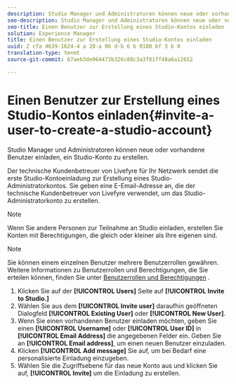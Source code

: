 ```yaml
---
description: Studio Manager und Administratoren können neue oder vorhandene Benutzer einladen, ein Studio-Konto zu erstellen.
seo-description: Studio Manager und Administratoren können neue oder vorhandene Benutzer einladen, ein Studio-Konto zu erstellen.
seo-title: Einen Benutzer zur Erstellung eines Studio-Kontos einladen
solution: Experience Manager
title: Einen Benutzer zur Erstellung eines Studio-Kontos einladen
uuid: 2 cfa 4639-1624-4 a 28-a 06 d-b 6 b 0180 bf 3 b 0
translation-type: tm+mt
source-git-commit: 67aeb3de964473b326c88c3a3f81ff48a6a12652

---
```



# Einen Benutzer zur Erstellung eines Studio-Kontos einladen{#invite-a-user-to-create-a-studio-account}

Studio Manager und Administratoren können neue oder vorhandene Benutzer einladen, ein Studio-Konto zu erstellen.

Der technische Kundenbetreuer von Livefyre für Ihr Netzwerk sendet die erste Studio-Kontoeinladung zur Erstellung eines Studio-Administratorkontos. Sie geben eine E-Email-Adresse an, die der technische Kundenbetreuer von Livefyre verwendet, um das Studio-Administratorkonto zu erstellen.

>[!NOTE]
>
>Wenn Sie andere Personen zur Teilnahme an Studio einladen, erstellen Sie Konten mit Berechtigungen, die gleich oder kleiner als Ihre eigenen sind.

>[!NOTE]
>
>Sie können einem einzelnen Benutzer mehrere Benutzerrollen gewähren. Weitere Informationen zu Benutzerrollen und Berechtigungen, die Sie erteilen können, finden Sie unter [Benutzerrollen und Berechtigungen](../c-users-creating-accounts-with-studio-access/c-user-types.md#c_user_types) .

1. Klicken Sie auf der **[!UICONTROL Users]** Seite auf **[!UICONTROL Invite to Studio.]**
1. Wählen Sie aus dem **[!UICONTROL Invite user]** daraufhin geöffneten Dialogfeld **[!UICONTROL Existing User]** oder **[!UICONTROL New User]**.
1. Wenn Sie einen vorhandenen Benutzer einladen möchten, geben Sie einen **[!UICONTROL Username]** oder **[!UICONTROL User ID]** in **[!UICONTROL Email Address]** die angegebenen Felder ein. Geben Sie an **[!UICONTROL Email address]**, um einen neuen Benutzer einzuladen.
1. Klicken **[!UICONTROL Add message]** Sie auf, um bei Bedarf eine personalisierte Einladung einzugeben.
1. Wählen Sie die Zugriffsebene für das neue Konto aus und klicken Sie auf, **[!UICONTROL Invite]** um die Einladung zu erstellen.
